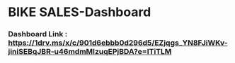 # BIKE SALES-Dashboard

### Dashboard Link : https://1drv.ms/x/c/901d6ebbb0d296d5/EZjqgs_YN8FJiWKv-jiniSEBqJBR-u46mdmMIzuqEPjBDA?e=ITiTLM
